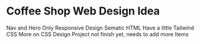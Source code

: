 # Coffee Shop Web Design Idea
Nav and Hero Only
Responsive Design
Sematic HTML
Have a little Tailwind CSS
More on CSS Design
Project not finish yet, needs to add more Items
